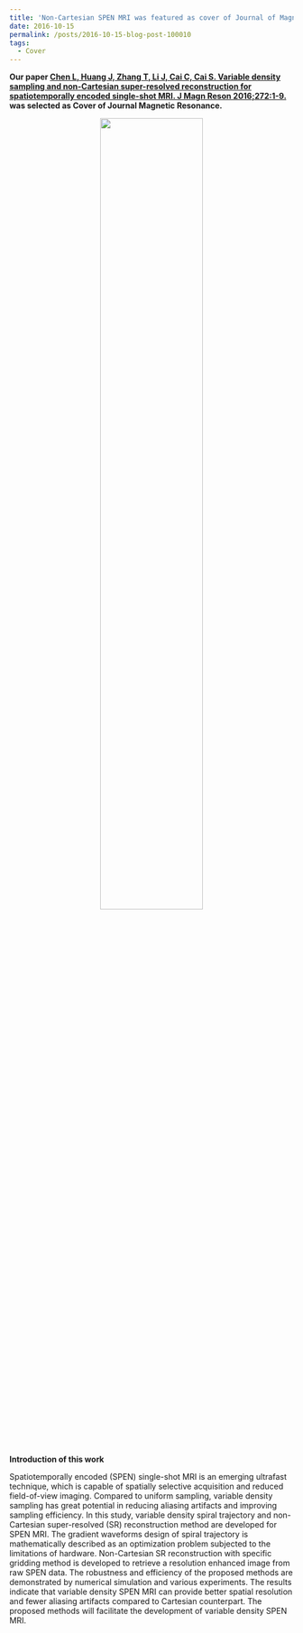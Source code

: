 ```yaml
---
title: 'Non-Cartesian SPEN MRI was featured as cover of Journal of Magnetic Resonance'
date: 2016-10-15
permalink: /posts/2016-10-15-blog-post-100010
tags:
  - Cover
---
```

<b>Our paper <a href='http://linchenmri.github.io/publications/28-Aug-2016-paper-title-number-100004' target="_blank">Chen L, Huang J, Zhang T, Li J, Cai C, Cai S. Variable density sampling and non-Cartesian super-resolved reconstruction for spatiotemporally encoded single-shot MRI. J Magn Reson 2016;272:1-9.</a> was selected as Cover of Journal Magnetic Resonance.</b><br>
<center><img width = "60%" src="http://linchenmri.github.io/files/2016-JMRCover.png" alt=""></center>

<div>
<br>
<p align = "left"><b>Introduction of this work</b></p>Spatiotemporally encoded (SPEN) single-shot MRI is an emerging ultrafast technique, which is capable of spatially selective acquisition and reduced field-of-view imaging. Compared to uniform sampling, variable density sampling has great potential in reducing aliasing artifacts and improving sampling efficiency. In this study, variable density spiral trajectory and non-Cartesian super-resolved (SR) reconstruction method are developed for SPEN MRI. The gradient waveforms design of spiral trajectory is mathematically described as an optimization problem subjected to the limitations of hardware. Non-Cartesian SR reconstruction with specific gridding method is developed to retrieve a resolution enhanced image from raw SPEN data. The robustness and efficiency of the proposed methods are demonstrated by numerical simulation and various experiments. The results indicate that variable density SPEN MRI can provide better spatial resolution and fewer aliasing artifacts compared to Cartesian counterpart. The proposed methods will facilitate the development of variable density SPEN MRI.
</div>